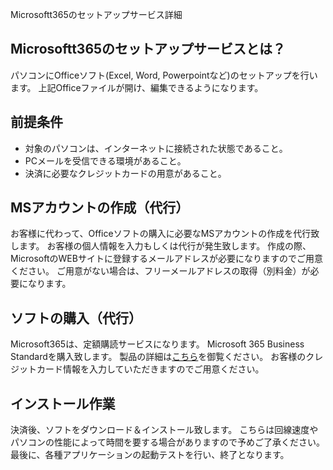 Microsoftt365のセットアップサービス詳細

## Microsoftt365のセットアップサービスとは？

パソコンにOfficeソフト(Excel, Word, Powerpointなど)のセットアップを行います。
上記Officeファイルが開け、編集できるようになります。

##  前提条件

- 対象のパソコンは、インターネットに接続された状態であること。
- PCメールを受信できる環境があること。
- 決済に必要なクレジットカードの用意があること。

##  MSアカウントの作成（代行）
お客様に代わって、Officeソフトの購入に必要なMSアカウントの作成を代行致します。
お客様の個人情報を入力もしくは代行が発生致します。
作成の際、MicrosoftのWEBサイトに登録するメールアドレスが必要になりますのでご用意ください。
ご用意がない場合は、フリーメールアドレスの取得（別料金）が必要になります。

## ソフトの購入（代行）
Microsoft365は、定額購読サービスになります。
Microsoft 365 Business Standardを購入致します。
製品の詳細は[こちら](https://www.microsoft.com/ja-jp/microsoft-365/business)を御覧ください。
お客様のクレジットカード情報を入力していただきますのでご用意ください。

## インストール作業
決済後、ソフトをダウンロード＆インストール致します。
こちらは回線速度やパソコンの性能によって時間を要する場合がありますので予めご了承ください。
最後に、各種アプリケーションの起動テストを行い、終了となります。
